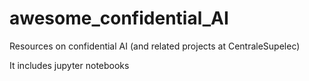 # awesome_confidential_AI
Resources on confidential AI (and related projects at CentraleSupelec)

It includes jupyter notebooks
